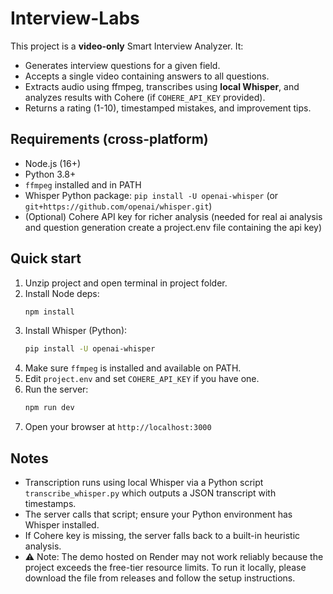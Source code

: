 
# Interview-Labs

This project is a **video-only** Smart Interview Analyzer. It:
- Generates interview questions for a given field.
- Accepts a single video containing answers to all questions.
- Extracts audio using ffmpeg, transcribes using **local Whisper**, and analyzes results with Cohere (if `COHERE_API_KEY` provided).
- Returns a rating (1-10), timestamped mistakes, and improvement tips.

## Requirements (cross-platform)
- Node.js (16+)
- Python 3.8+
- `ffmpeg` installed and in PATH
- Whisper Python package: `pip install -U openai-whisper` (or `git+https://github.com/openai/whisper.git`)
- (Optional) Cohere API key for richer analysis (needed for real ai analysis and question generation create a project.env file containing the api key)

## Quick start
1. Unzip project and open terminal in project folder.
2. Install Node deps:
   ```bash
   npm install
   ```
3. Install Whisper (Python):
   ```bash
   pip install -U openai-whisper
   ```
4. Make sure `ffmpeg` is installed and available on PATH.
5. Edit `project.env` and set `COHERE_API_KEY` if you have one.
6. Run the server:
   ```bash
   npm run dev
   ```
7. Open your browser at `http://localhost:3000`

## Notes
- Transcription runs using local Whisper via a Python script `transcribe_whisper.py` which outputs a JSON transcript with timestamps.
- The server calls that script; ensure your Python environment has Whisper installed.
- If Cohere key is missing, the server falls back to a built-in heuristic analysis.
- ⚠️ Note: The demo hosted on Render may not work reliably because the project exceeds the free-tier resource limits. To run it locally, please download the file from releases and follow the setup instructions.
